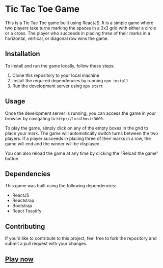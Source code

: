 # Tic Tac Toe Game

This is a Tic Tac Toe game built using ReactJS. It is a simple game where two players take turns marking the spaces in a 3x3 grid with either a circle or a cross. The player who succeeds in placing three of their marks in a horizontal, vertical, or diagonal row wins the game.

## Installation

To install and run the game locally, follow these steps:

1. Clone this repository to your local machine
2. Install the required dependencies by running `npm install`
3. Run the development server using `npm start`

## Usage

Once the development server is running, you can access the game in your browser by navigating to `http://localhost:3000`. 

To play the game, simply click on any of the empty boxes in the grid to place your mark. The game will automatically switch turns between the two players. If a player succeeds in placing three of their marks in a row, the game will end and the winner will be displayed. 

You can also reload the game at any time by clicking the "Reload the game" button.

## Dependencies

This game was built using the following dependencies:

- ReactJS
- Reactstrap
- Bootstrap
- React Toastify

## Contributing

If you'd like to contribute to this project, feel free to fork the repository and submit a pull request with your changes.



## [Play now](https://gleeful-muffin-7ce570.netlify.app/)

